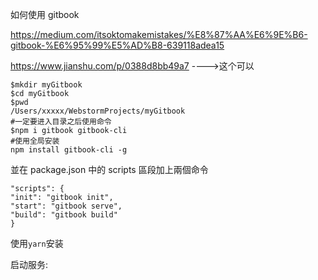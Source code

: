 如何使用 gitbook

https://medium.com/itsoktomakemistakes/%E8%87%AA%E6%9E%B6-gitbook-%E6%95%99%E5%AD%B8-639118adea15

https://www.jianshu.com/p/0388d8bb49a7  ---->这个可以

```shell
$mkdir myGitbook
$cd myGitbook
$pwd
/Users/xxxxx/WebstormProjects/myGitbook
#一定要进入目录之后使用命令
$npm i gitbook gitbook-cli
#使用全局安装
npm install gitbook-cli -g
```

並在 package.json 中的 scripts 區段加上兩個命令

```
"scripts": {
"init": "gitbook init",
"start": "gitbook serve",
"build": "gitbook build"
}
```

使用`yarn`安装

启动服务:


